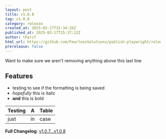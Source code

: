 ```yaml
---
layout: post
title: v1.0.8
tag: v1.0.8
category: release
created_at: 2025-03-17T15:34:26Z
published_at: 2025-03-17T15:37:12Z
author: thetif
html_url: https://github.com/FearlessSolutions/publish-playwright/releases/tag/v1.0.8
prerelease: false
---
```


Want to make sure we aren't removing anything above this last line

## Features
* testing to see if the formatting is being saved
* *hopefully* this is italic
* **and** this is bold

|Testing|A|Table|
|---|---|---|
|just|in|case|

**Full Changelog**: [v1.0.7...v1.0.8](https://github.com/FearlessSolutions/publish-playwright/compare/v1.0.7...v1.0.8)

